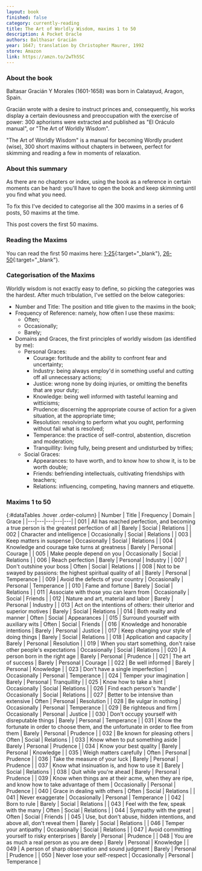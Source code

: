 ```yaml
---
layout: book
finished: false
category: currently-reading
title: The Art of Worldly Wisdom, maxims 1 to 50
description: A Pocket Oracle
authors: Balthasar Gracián
year: 1647; translation by Christopher Maurer, 1992
store: Amazon
link: https://amzn.to/2wTh5SC
---
```


### About the book

Baltasar Gracián Y Morales (1601-1658) was born in Calatayud, Aragon, Spain.

Gracián wrote with a desire to instruct princes and, consequently, his works display a certain deviousness and preoccupation with the exercise of power: 300 aphorisms were extracted and published as "El Oráculo manual", or "The Art of Worldly Wisdom".

"The Art of Worldly Wisdom" is a manual for becoming Wordly prudent (wise), 300 short maxims without chapters in between, perfect for skimming and reading a few in moments of relaxation.

### About this summary

As there are no chapters or index, using the book as a reference in certain moments can be hard: you'll have to open the book and keep skimming until you find what you need.

To fix this I've decided to categorise all the 300 maxims in a series of 6 posts, 50 maxims at the time.

This post covers the first 50 maxims.

### Reading the Maxims

You can read the first 50 maxims here: [1-25](http://community.fortunecity.ws/roswell/vortex/401/library/aoww/aoww01.htm){:target="\_blank"}, [26-50](http://community.fortunecity.ws/roswell/vortex/401/library/aoww/aoww02.htm){:target="\_blank"}.

### Categorisation of the Maxims

Worldly wisdom is not exactly easy to define, so picking the categories was the hardest. After much tribulation, I've settled on the below categories:

- Number and Title: The position and title given to the maxims in the book;
- Frequency of Reference: namely, how often I use these maxims:
  - Often;
  - Occasionally;
  - Barely;
- Domains and Graces, the first principles of worldly wisdom (as identified by me):
  - Personal Graces:
    - Courage: fortitude and the ability to confront fear and uncertainty;
    - Industry: being always employ'd in something useful and cutting off all unnecessary actions;
    - Justice: wrong none by doing injuries, or omitting the benefits that are your duty;
    - Knowledge: being well informed with tasteful learning and witticisms;
    - Prudence: discerning the appropriate course of action for a given situation, at the appropriate time;
    - Resolution: resolving to perform what you ought, performing without fail what is resolved;
    - Temperance: the practice of self-control, abstention, discretion and moderation;
    - Tranquillity: living fully, being present and undisturbed by trifles;
  - Social Graces:
    - Appearances: to have worth, and to know how to show it, is to be worth double;
    - Friends: befriending intellectuals, cultivating friendships with teachers;
    - Relations: influencing, competing, having manners and etiquette.

### Maxims 1 to 50

<div class="remarkdown table-marker" markdown="block">

  {:#dataTables .hover .order-column}
  | Number | Title | Frequency | Domain | Grace |
  |---|---|---|---|---|
  | 001	| All has reached perfection, and becoming a true person is the greatest perfection of all | Barely | Social | Relations |
  | 002	| Character and intelligence | Occasionally | Social | Relations |
  | 003	| Keep matters in suspense | Occasionally | Social | Relations |
  | 004	| Knowledge and courage take turns at greatness | Barely | Personal | Courage |
  | 005 | Make people depend on you | Occasionally | Social | Relations |
  | 006	| Reach perfection | Barely | Personal | Industry |
  | 007 | Don't outshine your boss | Often | Social | Relations |
  | 008	| Not to be swayed by passions: the highest spiritual quality of all | Barely | Personal | Temperance |
  | 009	| Avoid the defects of your country | Occasionally | Personal | Temperance |
  | 010	| Fame and fortune | Barely | Social | Relations |
  | 011	| Associate with those you can learn from | Occasionally | Social | Friends |
  | 012	| Nature and art, material and labor | Barely | Personal | Industry |
  | 013	| Act on the intentions of others: their ulterior and superior motives | Barely | Social | Relations |
  | 014	| Both reality and manner | Often | Social | Appearances |
  | 015 | Surround yourself with auxiliary wits | Often | Social | Friends |
  | 016	| Knowledge and honorable intentions | Barely | Personal | Justice |
  | 017	| Keep changing your style of doing things | Barely | Social | Relations |
  | 018	| Application and capacity | Barely | Personal | Resolution |
  | 019 | When you start something, don't raise other people's expectations | Occasionally | Social | Relations |
  | 020	| A person born in the right age | Barely | Personal | Prudence |
  | 021	| The art of success | Barely | Personal | Courage |
  | 022	| Be well informed | Barely | Personal | Knowledge |
  | 023 | Don't have a single imperfection | Occasionally | Personal | Temperance |
  | 024	| Temper your imagination | Barely | Personal | Tranquillity |
  | 025	| Know how to take a hint | Occasionally | Social | Relations |
  | 026 | Find each person's 'handle' | Occasionally | Social | Relations |
  | 027 | Better to be intensive than extensive | Often | Personal | Resolution |
  | 028	| Be vulgar in nothing | Occasionally | Personal | Temperance |
  | 029	| Be righteous and firm | Occasionally | Personal | Justice |
  | 030	| Don't occupy yourself with disreputable things | Barely | Personal | Temperance |
  | 031	| Know the fortunate in order to choose them, and the unfortunate in order to flee from them | Barely | Personal | Prudence |
  | 032	| Be known for pleasing others | Often | Social | Relations |
  | 033	| Know when to put something aside | Barely | Personal | Prudence |
  | 034	| Know your best quality | Barely | Personal | Knowledge |
  | 035	| Weigh matters carefully | Often | Personal | Prudence |
  | 036	| Take the measure of your luck | Barely | Personal | Prudence |
  | 037	| Know what insinuation is, and how to use it | Barely | Social | Relations |
  | 038	| Quit while you're ahead | Barely | Personal | Prudence |
  | 039	| Know when things are at their acme, when they are ripe, and know how to take advantage of them | Occasionally | Personal | Prudence |
  | 040	| Grace in dealing with others | Often | Social | Relations |
  | 041	| Never exaggerate | Occasionally | Personal | Temperance |
  | 042	| Born to rule | Barely | Social | Relations |
  | 043	| Feel with the few, speak with the many | Often | Social | Relations |
  | 044	| Sympathy with the great | Often | Social | Friends |
  | 045	| Use, but don't abuse, hidden intentions, and above all, don't reveal them | Barely | Social | Relations |
  | 046	| Temper your antipathy | Occasionally | Social | Relations |
  | 047	| Avoid committing yourself to risky enterprises | Barely | Personal | Prudence |
  | 048	| You are as much a real person as you are deep | Barely | Personal | Knowledge |
  | 049	| A person of sharp observation and sound judgment | Barely | Personal | Prudence |
  | 050	| Never lose your self-respect | Occasionally | Personal | Temperance |

</div>
